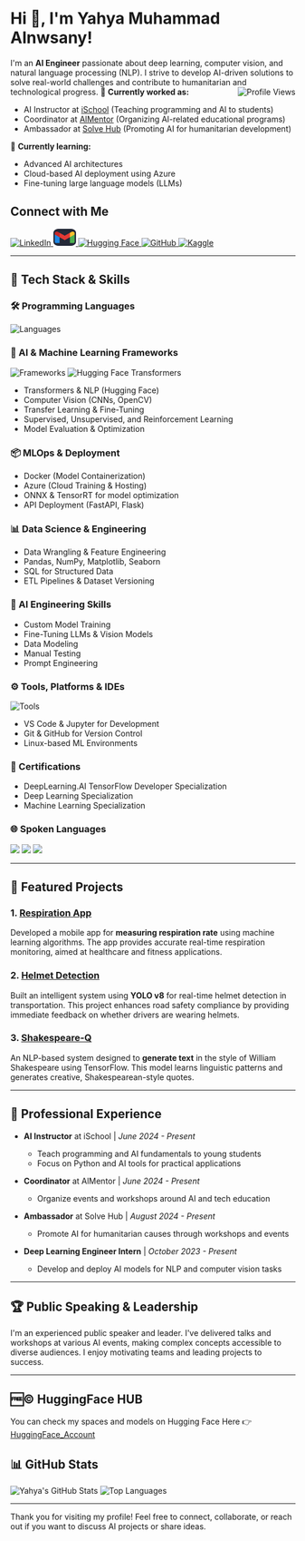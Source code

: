 # Hi 👋, I'm Yahya Muhammad Alnwsany!

I'm an **AI Engineer** passionate about deep learning, computer vision, and natural language processing (NLP). I strive to develop AI-driven solutions to solve real-world challenges and contribute to humanitarian and technological progress.
<img align="right" src="https://komarev.com/ghpvc/?username=NightPrinceY" alt="Profile Views" />
🔭 **Currently worked as:**
- AI Instructor at [iSchool](https://ischool.com) (Teaching programming and AI to students)
- Coordinator at [AlMentor](https://almentor.com) (Organizing AI-related educational programs)
- Ambassador at [Solve Hub](https://solvehub.com) (Promoting AI for humanitarian development)

🌱 **Currently learning:**
- Advanced AI architectures
- Cloud-based AI deployment using Azure
- Fine-tuning large language models (LLMs)

## Connect with Me 

<p align="left">
  <a href="https://www.linkedin.com/in/yahya-alnwsany-8b8206238" target="_blank">
    <img src="https://raw.githubusercontent.com/rahuldkjain/github-profile-readme-generator/master/src/images/icons/Social/linked-in-alt.svg" alt="LinkedIn" height="30" width="40" />
  </a>
  <a href="mailto:yahyaalnwsany39@gmail.com" target="_blank">
    <img src="https://raw.githubusercontent.com/tandpfun/skill-icons/main/icons/Gmail-Dark.svg" alt="Gmail" height="30" width="40" />
  </a>
  <a href="https://huggingface.co/NightPrince" target="_blank">
    <img src="https://huggingface.co/front/assets/huggingface_logo-noborder.svg" alt="Hugging Face" height="30" width="40" />
  </a>
  <a href="https://github.com/NightPrinceY" target="_blank">
    <img src="https://raw.githubusercontent.com/rahuldkjain/github-profile-readme-generator/master/src/images/icons/Social/github.svg" alt="GitHub" height="30" width="40" />
  </a>
  <a href="https://www.kaggle.com/alnwsany" target="_blank">
    <img src="https://cdn.jsdelivr.net/gh/simple-icons/simple-icons/icons/kaggle.svg" alt="Kaggle" height="30" width="40" />
  </a>
</p>

---

## 🧠 Tech Stack & Skills

### 🛠️ Programming Languages
<p align="left">
  <img src="https://skillicons.dev/icons?i=python,cpp,bash,sql,html,css" alt="Languages" />
</p>

### 🤖 AI & Machine Learning Frameworks
<p align="left">
  <img src="https://skillicons.dev/icons?i=tensorflow,pytorch" alt="Frameworks" />
  <img src="https://huggingface.co/front/assets/huggingface_logo-noborder.svg" alt="Hugging Face Transformers" height="30" />
</p>
<ul>
  <li>Transformers & NLP (Hugging Face)</li>
  <li>Computer Vision (CNNs, OpenCV)</li>
  <li>Transfer Learning & Fine-Tuning</li>
  <li>Supervised, Unsupervised, and Reinforcement Learning</li>
  <li>Model Evaluation & Optimization</li>
</ul>

### 📦 MLOps & Deployment
<ul>
  <li>Docker (Model Containerization)</li>
  <li>Azure (Cloud Training & Hosting)</li>
  <li>ONNX & TensorRT for model optimization</li>
  <li>API Deployment (FastAPI, Flask)</li>
</ul>

### 📊 Data Science & Engineering
<ul>
  <li>Data Wrangling & Feature Engineering</li>
  <li>Pandas, NumPy, Matplotlib, Seaborn</li>
  <li>SQL for Structured Data</li>
  <li>ETL Pipelines & Dataset Versioning</li>
</ul>

### 🧪 AI Engineering Skills
<ul>
  <li>Custom Model Training</li>
  <li>Fine-Tuning LLMs & Vision Models</li>
  <li>Data Modeling</li>
  <li>Manual Testing</li>
  <li>Prompt Engineering</li>
</ul>

### ⚙️ Tools, Platforms & IDEs
<p align="left">
  <img src="https://skillicons.dev/icons?i=docker,azure,vscode,eclipse,github,linux" alt="Tools" />
</p>
<ul>
  <li>VS Code & Jupyter for Development</li>
  <li>Git & GitHub for Version Control</li>
  <li>Linux-based ML Environments</li>
</ul>

### 📜 Certifications
<ul>
  <li>DeepLearning.AI TensorFlow Developer Specialization</li>
  <li>Deep Learning Specialization</li>
  <li>Machine Learning Specialization</li>
</ul>

### 🌐 Spoken Languages
<p align="left">
  <img src="https://img.shields.io/badge/Arabic-Native-success?style=for-the-badge&logo=none" />
  <img src="https://img.shields.io/badge/English-Fluent-blue?style=for-the-badge&logo=none" />
  <img src="https://img.shields.io/badge/German-Intermediate-lightgrey?style=for-the-badge&logo=none" />
</p>



---

## 🌟 **Featured Projects**
### 1. [Respiration App](https://github.com/NightPrinceY/Respiration-App)
Developed a mobile app for **measuring respiration rate** using machine learning algorithms. The app provides accurate real-time respiration monitoring, aimed at healthcare and fitness applications.

### 2. [Helmet Detection](https://github.com/NightPrinceY/Helmet-V8)
Built an intelligent system using **YOLO v8** for real-time helmet detection in transportation. This project enhances road safety compliance by providing immediate feedback on whether drivers are wearing helmets.

### 3. [Shakespeare-Q](https://github.com/NightPrinceY/ShakespeareQ-Generator)
An NLP-based system designed to **generate text** in the style of William Shakespeare using TensorFlow. This model learns linguistic patterns and generates creative, Shakespearean-style quotes.

---

## 💼 **Professional Experience**
- **AI Instructor** at iSchool | *June 2024 - Present*
  - Teach programming and AI fundamentals to young students
  - Focus on Python and AI tools for practical applications

- **Coordinator** at AlMentor | *June 2024 - Present*
  - Organize events and workshops around AI and tech education

- **Ambassador** at Solve Hub | *August 2024 - Present*
  - Promote AI for humanitarian causes through workshops and events

- **Deep Learning Engineer Intern** | *October 2023 - Present*
  - Develop and deploy AI models for NLP and computer vision tasks

---

## 🏆 **Public Speaking & Leadership**
I'm an experienced public speaker and leader. I've delivered talks and workshops at various AI events, making complex concepts accessible to diverse audiences. I enjoy motivating teams and leading projects to success.

---

## 🆓©️ **HuggingFace HUB**
You can check my spaces and models on Hugging Face Here 👉
[HuggingFace_Account](https://huggingface.co/NightPrince)

## 📊 **GitHub Stats**
![Yahya's GitHub Stats](https://github-readme-stats.vercel.app/api?username=NightPrinceY&show_icons=true&theme=radical)
![Top Languages](https://github-readme-stats.vercel.app/api/top-langs/?username=NightPrinceY&layout=compact&theme=radical)


---

Thank you for visiting my profile! Feel free to connect, collaborate, or reach out if you want to discuss AI projects or share ideas.
